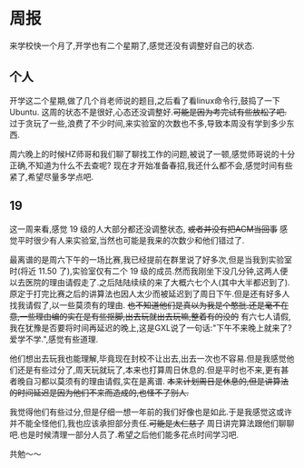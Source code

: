 # 周报
来学校快一个月了,开学也有二个星期了,感觉还没有调整好自己的状态.

## 个人
开学这二个星期,做了几个肖老师说的题目,之后看了看linux命令行,鼓捣了一下Ubuntu. 这周的状态不是很好,心态还没调整好.~~可能是因为考完试有些放松了吧.~~ 过于贪玩了一些,浪费了不少时间,来实验室的次数也不多,导致本周没有学到多少东西.

周六晚上的时候HZ师哥和我们聊了聊找工作的问题,被说了一顿,感觉师哥说的十分正确,不知道为什么不去查呢? 现在才开始准备春招,我还什么都不会,感觉时间有些紧了,希望尽量多学点吧.

## 19
这一周来看,感觉 19 级的人大部分都还没调整状态, ~~或者并没有把ACM当回事~~ 感觉平时很少有人来实验室,当然也可能是我来的次数少和他们错过了.

最离谱的是周六下午的一场比赛,我已经提前在群里说了好多次,但是当我到实验室时(将近 11.50 了),实验室仅有二个 19 级的成员.然而我刚坐下没几分钟,这两人便以去医院的理由请假走了.之后陆陆续续的来了大概六七个人(其中大半都迟到了).原定于打完比赛之后的讲算法也因人太少而被延迟到了周日下午.但是还有好多人找我请假了,以一些莫须有的理由. ~~也不知道他们是真以为我是个憨批.还是毫不在意,一些理由编的实在是有些抠脚,出去玩就出去玩嘛,整着有的没的~~ 有六七人请假,我在犹豫是否要将时间再延迟的晚上,这是GXL说了一句话:"下午不来晚上就来了?爱学不学.",感觉有些道理. 

他们想出去玩我也能理解,毕竟现在封校不让出去,出去一次也不容易.但是我感觉他们还是有些过分了,周天玩就玩了,本来也打算周日休息的.但是平时也不来,更有甚者晚自习都以莫须有的理由请假,实在是离谱. ~~本来计划周日是休息的,但是讲算法的时间延迟是因为他们不来而造成的,也怪不了别人.~~


我觉得他们有些过分,但是仔细一想一年前的我们好像也是如此.于是我感觉这或许并不能全怪他们,我也应该承担部分责任.~~可能是太仁慈了~~ 周日讲完算法跟他们聊聊吧.也是时候清理一部分人员了.希望之后他们能多花点时间学习吧.

共勉～～
